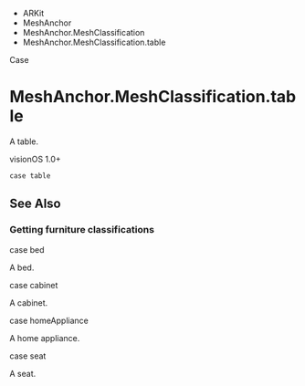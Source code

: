

- ARKit
- MeshAnchor
- MeshAnchor.MeshClassification
-  MeshAnchor.MeshClassification.table 

Case

# MeshAnchor.MeshClassification.table

A table.

visionOS 1.0+

``` source
case table
```

## See Also

### Getting furniture classifications

case bed

A bed.

case cabinet

A cabinet.

case homeAppliance

A home appliance.

case seat

A seat.

